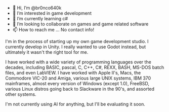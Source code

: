 - 👋 Hi, I’m @br0nco640k
- 👀 I’m interested in game development
- 🌱 I’m currently learning c#
- 💞️ I’m looking to collaborate on games and game related software
- 📫 How to reach me ... No contact info!

I'm in the process of starting up my own game development studio. I currently develop in Unity. I really wanted to use Godot instead, but ultimately
it wasn't the right tool for me.

I have worked with a wide variety of programming languages over the decades, including BASIC, pascal, C, C++, C#, REXX, BASH, MS-DOS batch files,
and even LabVIEW. I have worked with Apple II's, Macs, the Commodore VIC-20 and Amiga, various large UNIX systems, IBM 370 mainframes, almost every
version of Windows (except 1.0), FreeBSD, various Linux distros going back to Slackware in the 90's, and assorted other systems.

I'm not currently using AI for anything, but I'll be evaluating it soon.
<!---
br0nco640k/br0nco640k is a ✨ special ✨ repository because its `README.md` (this file) appears on your GitHub profile.
You can click the Preview link to take a look at your changes.
--->
